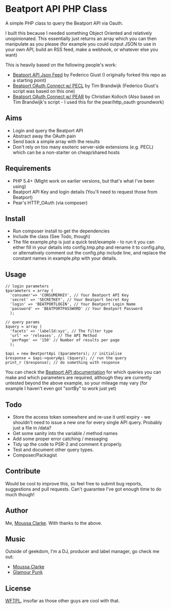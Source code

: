 # Beatport API PHP Class

A simple PHP class to query the Beatport API via Oauth.

I built this because I needed something Object Oriented and relatively unopinionated. This essentially just returns an array which you can then manipulate as you please (for example you could output JSON to use in your own API, build an RSS feed, make a webhook, or whatever else you want)

This is heavily based on the following people's work:

* [Beatport API Json Feed](https://github.com/fedegiust/Beatport-API-JSON-feed) by Federico Giust (I originally forked this repo as a starting point)
* [Beatport OAuth Connect w/ PECL](https://groups.google.com/forum/#!topic/beatport-api/sEpZUJkaSdo) by Tim Brandwijk (Federico Giust's script was based on this one)
* [Beatport OAuth Connect w/ PEAR](https://groups.google.com/forum/#!topic/beatport-api/sEpZUJkaSdo) by Christian Kolloch (Also based on Tim Brandwijk's script - I used this for the pear/http_oauth groundwork)

## Aims

* Login and query the Beatport API
* Abstract away the OAuth pain
* Send back a simple array with the results
* Don't rely on too many esoteric server-side extensions (e.g. PECL) which can be a non-starter on cheap/shared hosts

## Requirements

* PHP 5.4+ (Might work on earlier versions, but that's what I've been using)
* Beatport API Key and login details (You'll need to request those from Beatport)
* Pear's HTTP_OAuth (via composer)

## Install

* Run composer install to get the dependencies
* Include the class (See Todo, though)
* The file example.php is just a quick test/example - to run it you can either fill in your details into config.tmp.php and rename it to config.php, or alternatively comment out the config.php include line, and replace the constant names in example.php with your details.

## Usage

```
// login parameters
$parameters = array (
  'consumer'=> 'CONSUMERKEY', // Your Beatport API Key
  'secret' => 'SECRETKEY', // Your Beatport Secret Key
  'login' => 'BEATPORTLOGIN', // Your Beatport Login Name
  'password' => 'BEATPORTPASSWORD' // Your Beatport Password
  );

// query params
$query = array (
  'facets' => 'labelId:xyz', // The filter type
  'url' => 'releases', // The API Method
  'perPage' => '150' // Number of results per page
  );

$api = new BeatportApi ($parameters); // initialise
$response = $api->queryApi ($query); // run the query
print_r ($response); // do something with response

```

You can check the [Beatport API documentation](https://oauth-api.beatport.com/) for which queries you can make and which parameters are required, although they are currently untested beyond the above example, so your mileage may vary (for example I haven't even got "sortBy" to work just yet)

## Todo

* Store the access token somewhere and re-use it until expiry - we shouldn't need to issue a new one for every single API query. Probably just a file in /data?
* Get some sanity into the variable / method names
* Add some proper error catching / messaging
* Tidy up the code to PSR-2 and comment it properly.
* Test and document other query types.
* Composer/Packagist

## Contribute

Would be cool to improve this, so feel free to submit bug reports, suggestions and pull requests. Can't guarantee I've got enough time to do much though!

## Author
Me, [Moussa Clarke](http://linkedin.com/moussaclarke). With thanks to the above.

## Music
Outside of geekdom, I'm a DJ, producer and label manager, go check me out:

* [Moussa Clarke](http://www.moussaclarke.co.uk)
* [Glamour Punk](http://www.glamourpunk.co.uk)

## License
[WFTPL](http://www.wtfpl.net/), insofar as those other guys are cool with that.





